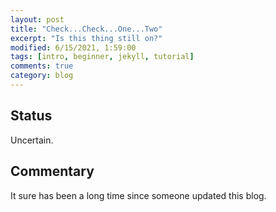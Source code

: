 ```yaml
---
layout: post
title: "Check...Check...One...Two"
excerpt: "Is this thing still on?"
modified: 6/15/2021, 1:59:00
tags: [intro, beginner, jekyll, tutorial]
comments: true
category: blog
---
```


## Status
Uncertain.

## Commentary
It sure has been a long time since someone updated this blog.


